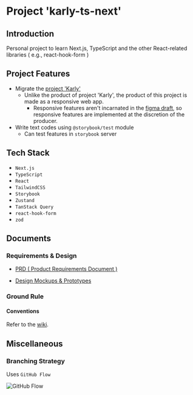 # Project 'karly-ts-next'

## Introduction

Personal project to learn Next.js, TypeScript and the other React-related
libraries ( e.g., react-hook-form )

## Project Features

- Migrate the [project 'Karly'](https://github.com/DragonTiger92/Karly)
  - Unlike the product of project 'Karly', the product of this project is made
    as a responsive web app.
    - Responsive features aren't incarnated in the
      [figma draft](https://www.figma.com/design/Jm4FOBWLsQxsrZvn5LZOgI/%EB%A7%88%EC%BC%93%EC%B9%BC%EB%A6%AC?node-id=365-2825&t=ZNEZJtnwkyYX8SL2-1),
      so responsive features are implemented at the discretion of the producer.
- Write text codes using `@storybook/test` module
  - Can test features in `storybook` server

## Tech Stack

- `Next.js`
- `TypeScript`
- `React`
- `TailwindCSS`
- `Storybook`
- `Zustand`
- `TanStack Query`
- `react-hook-form`
- `zod`

## Documents

### Requirements & Design

- [PRD ( Product Requirements Document )](https://productive-printer-b81.notion.site/8da1841590ad4b05b28ec0d0d61dae42)

- [Design Mockups & Prototypes](https://www.figma.com/design/Jm4FOBWLsQxsrZvn5LZOgI/%EB%A7%88%EC%BC%93%EC%B9%BC%EB%A6%AC?node-id=0-1&t=TnpgNWbxyQeJcy09-1)

### Ground Rule

#### Conventions

<!-- prettier-ignore -->
Refer to the [wiki](https://github.com/DragonTiger92/karly-ts-next/wiki#conventions).

## Miscellaneous

### Branching Strategy

Uses `GitHub Flow`

![GitHub Flow](https://github.com/user-attachments/assets/4e280cf9-676e-491a-ace3-f79cc4c99f8f)
